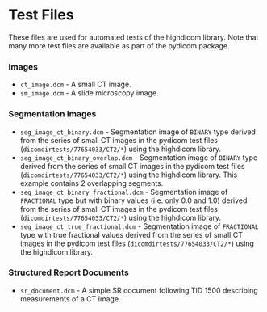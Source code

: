 # Test Files

These files are used for automated tests of the highdicom library. Note that
many more test files are available as part of the pydicom package.

### Images
* `ct_image.dcm` - A small CT image.
* `sm_image.dcm` - A slide microscopy image.

### Segmentation Images
* `seg_image_ct_binary.dcm` - Segmentation image of `BINARY` type derived
  from the series of small CT images in the pydicom test files
  (`dicomdirtests/77654033/CT2/*`) using the highdicom library.
* `seg_image_ct_binary_overlap.dcm` - Segmentation image of `BINARY` type derived
  from the series of small CT images in the pydicom test files
  (`dicomdirtests/77654033/CT2/*`) using the highdicom library. This example
  contains 2 overlapping segments.
* `seg_image_ct_binary_fractional.dcm` - Segmentation image of `FRACTIONAL`
  type but with binary values (i.e. only 0.0 and 1.0) derived from the series
  of small CT images in the pydicom test files (`dicomdirtests/77654033/CT2/*`)
  using the highdicom library.
* `seg_image_ct_true_fractional.dcm` - Segmentation image of `FRACTIONAL`
  type with true fractional values derived from the series
  of small CT images in the pydicom test files (`dicomdirtests/77654033/CT2/*`)
  using the highdicom library.

### Structured Report Documents
* `sr_document.dcm` - A simple SR document following TID 1500 describing
   measurements of a CT image.
